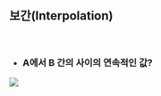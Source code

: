##  보간(Interpolation)
</br>

* ### A에서 B 간의 사이의 연속적인 값?</br>
 <img src="./slides/images/transition.png">
